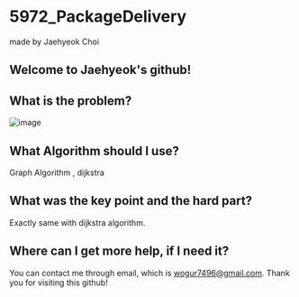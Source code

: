 # 5972_PackageDelivery

made by Jaehyeok Choi

## Welcome to Jaehyeok's github!

## What is the problem?

![image](https://github.com/Choi-JaeHyeok-21500749/5972_PackageDelivery/blob/main/5972_pro.PNG)

## What Algorithm should I use?

Graph Algorithm , dijkstra

## What was the key point and the hard part?

Exactly same with dijkstra algorithm.

## Where can I get more help, if I need it?

You can contact me through email, which is wogur7496@gmail.com.
Thank you for visiting this github!

